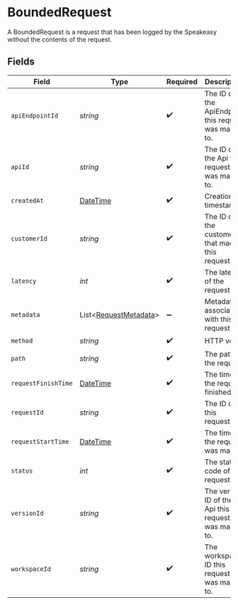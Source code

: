 # BoundedRequest

A BoundedRequest is a request that has been logged by the Speakeasy without the contents of the request.


## Fields

| Field                                                                                 | Type                                                                                  | Required                                                                              | Description                                                                           |
| ------------------------------------------------------------------------------------- | ------------------------------------------------------------------------------------- | ------------------------------------------------------------------------------------- | ------------------------------------------------------------------------------------- |
| `apiEndpointId`                                                                       | *string*                                                                              | :heavy_check_mark:                                                                    | The ID of the ApiEndpoint this request was made to.                                   |
| `apiId`                                                                               | *string*                                                                              | :heavy_check_mark:                                                                    | The ID of the Api this request was made to.                                           |
| `createdAt`                                                                           | [DateTime](https://learn.microsoft.com/en-us/dotnet/api/system.datetime?view=net-5.0) | :heavy_check_mark:                                                                    | Creation timestamp.                                                                   |
| `customerId`                                                                          | *string*                                                                              | :heavy_check_mark:                                                                    | The ID of the customer that made this request.                                        |
| `latency`                                                                             | *int*                                                                                 | :heavy_check_mark:                                                                    | The latency of the request.                                                           |
| `metadata`                                                                            | List<[RequestMetadata](../../models/shared/RequestMetadata.md)>                       | :heavy_minus_sign:                                                                    | Metadata associated with this request                                                 |
| `method`                                                                              | *string*                                                                              | :heavy_check_mark:                                                                    | HTTP verb.                                                                            |
| `path`                                                                                | *string*                                                                              | :heavy_check_mark:                                                                    | The path of the request.                                                              |
| `requestFinishTime`                                                                   | [DateTime](https://learn.microsoft.com/en-us/dotnet/api/system.datetime?view=net-5.0) | :heavy_check_mark:                                                                    | The time the request finished.                                                        |
| `requestId`                                                                           | *string*                                                                              | :heavy_check_mark:                                                                    | The ID of this request.                                                               |
| `requestStartTime`                                                                    | [DateTime](https://learn.microsoft.com/en-us/dotnet/api/system.datetime?view=net-5.0) | :heavy_check_mark:                                                                    | The time the request was made.                                                        |
| `status`                                                                              | *int*                                                                                 | :heavy_check_mark:                                                                    | The status code of the request.                                                       |
| `versionId`                                                                           | *string*                                                                              | :heavy_check_mark:                                                                    | The version ID of the Api this request was made to.                                   |
| `workspaceId`                                                                         | *string*                                                                              | :heavy_check_mark:                                                                    | The workspace ID this request was made to.                                            |